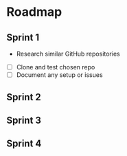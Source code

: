 # Roadmap

## Sprint 1
- [ ]() Research similar GitHub repositories
- [ ] Clone and test chosen repo
- [ ] Document any setup or issues

## Sprint 2

## Sprint 3

## Sprint 4

